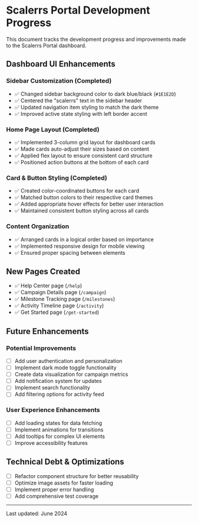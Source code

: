 # Scalerrs Portal Development Progress

This document tracks the development progress and improvements made to the Scalerrs Portal dashboard.

## Dashboard UI Enhancements

### Sidebar Customization (Completed)
- ✅ Changed sidebar background color to dark blue/black (`#1E1E2D`)
- ✅ Centered the "scalerrs" text in the sidebar header
- ✅ Updated navigation item styling to match the dark theme
- ✅ Improved active state styling with left border accent

### Home Page Layout (Completed)
- ✅ Implemented 3-column grid layout for dashboard cards
- ✅ Made cards auto-adjust their sizes based on content
- ✅ Applied flex layout to ensure consistent card structure
- ✅ Positioned action buttons at the bottom of each card

### Card & Button Styling (Completed)
- ✅ Created color-coordinated buttons for each card
- ✅ Matched button colors to their respective card themes
- ✅ Added appropriate hover effects for better user interaction
- ✅ Maintained consistent button styling across all cards

### Content Organization
- ✅ Arranged cards in a logical order based on importance
- ✅ Implemented responsive design for mobile viewing
- ✅ Ensured proper spacing between elements

## New Pages Created

- ✅ Help Center page (`/help`)
- ✅ Campaign Details page (`/campaign`)
- ✅ Milestone Tracking page (`/milestones`)
- ✅ Activity Timeline page (`/activity`)
- ✅ Get Started page (`/get-started`)

## Future Enhancements

### Potential Improvements
- [ ] Add user authentication and personalization
- [ ] Implement dark mode toggle functionality
- [ ] Create data visualization for campaign metrics
- [ ] Add notification system for updates
- [ ] Implement search functionality
- [ ] Add filtering options for activity feed

### User Experience Enhancements
- [ ] Add loading states for data fetching
- [ ] Implement animations for transitions
- [ ] Add tooltips for complex UI elements
- [ ] Improve accessibility features

## Technical Debt & Optimizations
- [ ] Refactor component structure for better reusability
- [ ] Optimize image assets for faster loading
- [ ] Implement proper error handling
- [ ] Add comprehensive test coverage

---

Last updated: June 2024
